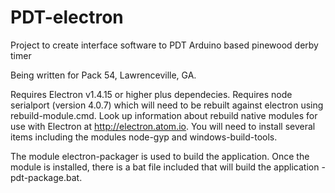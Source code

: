 # PDT-electron
Project to create interface software to PDT Arduino based pinewood derby timer

Being written for Pack 54, Lawrenceville, GA.

Requires Electron v1.4.15 or higher plus dependecies.
Requires node serialport (version 4.0.7) which will need to be rebuilt against electron using rebuild-module.cmd.  Look up information about rebuild native modules for use with Electron at http://electron.atom.io.  You will need to install several items including the modules node-gyp and windows-build-tools.

The module electron-packager is used to build the application.  Once the module is installed, there is a bat file included that will build the application - pdt-package.bat.
